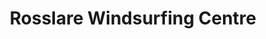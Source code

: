 ---
title: "Rosslare Windsurfing Centre"
address: "Rosslare, Rosslare, Co. Wexford"
tel: "+353 (0)53 913 2101"
county: "Wexford"
category: "Wind Surfing"
type: "Content"
lat: "52.27670669555664"
lng: "-6.402892112731934"
---